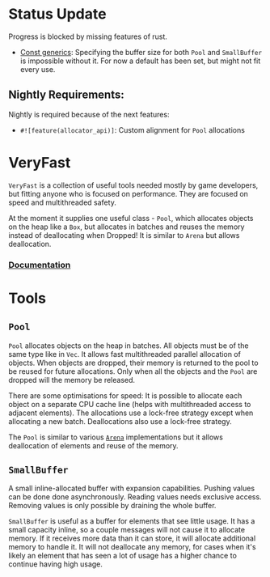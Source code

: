 # Status Update
Progress is blocked by missing features of rust.

- [Const generics](https://github.com/rust-lang/rust/issues/44580): Specifying the buffer size for both
`Pool` and `SmallBuffer` is impossible without it. For now a default has been set, but might not fit every use.

## Nightly Requirements:
Nightly is required because of the next features:

- `#![feature(allocator_api)]`: Custom alignment for `Pool` allocations

# VeryFast
`VeryFast` is a collection of useful tools needed mostly by game developers,
but fitting anyone who is focused on performance.
They are focused on speed and multithreaded safety.

At the moment it supplies one useful class - `Pool`, which allocates objects on the heap
like a `Box`, but allocates in batches and reuses the memory instead of deallocating
when Dropped! It is similar to `Arena` but allows deallocation.

### [Documentation](https://docs.rs/veryfast/)

# Tools

## `Pool`

`Pool` allocates objects on the heap in batches. All objects must be of the same type like in `Vec`.
It allows fast multithreaded parallel allocation of objects.
When objects are dropped, their memory is returned to the pool to be reused for future allocations.
Only when all the objects and the `Pool` are dropped will the memory be released.

There are some optimisations for speed: It is possible to allocate each object on a separate CPU cache line
(helps with multithreaded access to adjacent elements). The allocations use a lock-free strategy except when
allocating a new batch. Deallocations also use a lock-free strategy.

The `Pool` is similar to various [`Arena`](https://github.com/SimonSapin/rust-typed-arena) implementations but it
allows deallocation of elements and reuse of the memory.

## `SmallBuffer`

A small inline-allocated buffer with expansion capabilities. Pushing values can be done done asynchronously.
Reading values needs exclusive access. Removing values is only possible by draining the whole buffer.

`SmallBuffer` is useful as a buffer for elements that see little usage.
It has a small capacity inline, so a couple messages will not cause it to allocate memory.
If it receives more data than it can store, it will allocate additional memory to handle it.
It will not deallocate any memory, for cases when it's likely an element that has seen a lot of
usage has a higher chance to continue having high usage.